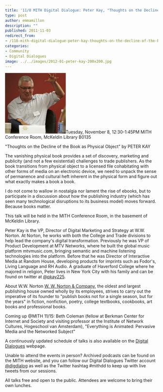```yaml
---
title: '11/8 MITH Digital Dialogue: Peter Kay, "Thoughts on the Decline of the Book as Physical Object"'
type: post
author: emmamillon
description: ""
published: 2011-11-03
redirect_from: 
- /118-mith-digital-dialogue-peter-kay-thoughts-on-the-decline-of-the-book-as-physical-object/
categories:
- Community
- Digital Dialogues
image: ../../images/2012-01-peter-kay-200x200.jpg
---
```

![Peter Kay](../../images/2012-01-peter-kay-200x200.jpg)Tuesday, November 8, 12:30-1:45PM MITH Conference Room, McKeldin Library B0135

"Thoughts on the Decline of the Book as Physical Object" by PETER KAY

The vanishing physical book provides a set of discovery, marketing and publicity (and not a few existential) challenges to trade publishers. As the book transitions from physical object to a licensed file cohabitating with other forms of media on an electronic device, we need to unpack the sense of permanence and cultural heft inherent in the physical form and figure out what exactly makes a book a book.

I do not come to wallow in nostalgia nor lament the rise of ebooks, but to participate in a discussion about how the publishing industry (which has seen many technological disruptions to its business model) moves forward. Because books matter.

This talk will be held in the MITH Conference Room, in the basement of McKeldin Library.

Peter Kay is the VP, Director of Digital Marketing and Strategy at W.W. Norton. At Norton, he works with both the College and Trade divisions to help lead the company's digital transformation. Previously he was VP of Product Development at MTV Networks, where he built the global music platform mtvmusic.com, bringing semantic and machine listening technologies into the platform. Before that he was Director of Interactive Media at Random House, developing products for imprints such as Fodor's, Living Language and RH Audio. A graduate of Haverford College where he majored in religion, Peter lives in New York City with his family and can be found on twitter at [@pkay225](https://web.archive.org/web/20161017042143/https://twitter.com/pkay225).

About W.W. Norton [W. W. Norton & Company](http://books.wwnorton.com/books/), the oldest and largest publishing house owned wholly by its employees, strives to carry out the imperative of its founder to "publish books not for a single season, but for the years" in fiction, nonfiction, poetry, college textbooks, cookbooks, art books and professional books.

Coming up @MITH 11/15: Beth Coleman (fellow at Berkman Center for Internet and Society and visiting professor at the Institute of Network Cultures, Hogeschool van Amsterdam), "Everything is Animated: Pervasive Media and the Networked Subject"

A continuously updated schedule of talks is also available on the [Digital Dialogues](../podcast/) webpage.

Unable to attend the events in person? Archived podcasts can be found on the MITH website, and you can follow our Digital Dialogues Twitter account [@digdialog](http://twitter.com/#%21/digdialog) as well as the Twitter hashtag #mithdd to keep up with live tweets from our sessions.

All talks free and open to the public. Attendees are welcome to bring their own lunches.
